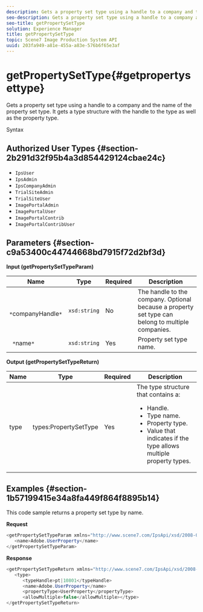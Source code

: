 ```yaml
---
description: Gets a property set type using a handle to a company and the name of the property set type. It gets a type structure with the handle to the type as well as the property type.
seo-description: Gets a property set type using a handle to a company and the name of the property set type. It gets a type structure with the handle to the type as well as the property type.
seo-title: getPropertySetType
solution: Experience Manager
title: getPropertySetType
topic: Scene7 Image Production System API
uuid: 203fa949-a81e-455a-a83e-576b6f65e3af
---
```


# getPropertySetType{#getpropertysettype}

Gets a property set type using a handle to a company and the name of the property set type. It gets a type structure with the handle to the type as well as the property type.

 Syntax 

## Authorized User Types {#section-2b291d32f95b4a3d854429124cbae24c}

* `IpsUser` 
* `IpsAdmin` 
* `IpsCompanyAdmin` 
* `TrialSiteAdmin` 
* `TrialSiteUser` 
* `ImagePortalAdmin` 
* `ImagePortalUser` 
* `ImagePortalContrib` 
* `ImagePortalContribUser`

## Parameters {#section-c9a53400c44744668bd7915f72d2bf3d}

**Input (getPropertySetTypeParam)** 

|  Name  | Type  | Required  | Description  |
|---|---|---|---|
|  ` *`companyHandle`*`  | `xsd:string`  | No  | The handle to the company. Optional because a property set type can belong to multiple companies.  |
|  ` *`name`*`  | `xsd:string`  | Yes  | Property set type name.  |

**Output (getPropertySetTypeReturn)** 

<table id="table_F2724F6B706C4F658AED99290E29F3E6"> 
 <thead> 
  <tr> 
   <th colname="col1" class="entry"> Name </th> 
   <th colname="col2" class="entry"> Type </th> 
   <th colname="col3" class="entry"> Required </th> 
   <th colname="col4" class="entry"> Description </th> 
  </tr> 
 </thead>
 <tbody> 
  <tr> 
   <td colname="col1"> <span class="codeph"> <span class="varname"> type</span> </span> </td> 
   <td colname="col2"> <span class="codeph"> types:PropertySetType</span> </td> 
   <td colname="col3"> Yes </td> 
   <td colname="col4">The type structure that contains a: 
    <ul id="ul_FC028882124D4CD6870A076CBFB80333"> 
     <li id="li_9F36539C51ED48EDBECCD6A07A4FDD4A">Handle. </li> 
     <li id="li_6004406A0D1341648A714FF3C61E4004">Type name. </li> 
     <li id="li_29F6CA9D8B134ED3B10B6BDBB41BF607">Property type. </li> 
     <li id="li_A2354354541A4F1AB7234F65F2B61A40">Value that indicates if the type allows multiple property types. </li> 
    </ul> </td> 
  </tr> 
 </tbody> 
</table>

## Examples {#section-1b57199415e34a8fa449f864f8895b14}

This code sample returns a property set type by name.

**Request** 

```java
<getPropertySetTypeParam xmlns="http://www.scene7.com/IpsApi/xsd/2008-01-15">
   <name>Adobe.UserProperty</name>
</getPropertySetTypeParam>
```

**Response** 

```java
<getPropertySetTypeReturn xmlns="http://www.scene7.com/IpsApi/xsd/2008-01-15">
   <type>
      <typeHandle>pt|10801</typeHandle>
      <name>Adobe.UserProperty</name>
      <propertyType>UserProperty</propertyType>
      <allowMultiple>false</allowMultiple></type>
</getPropertySetTypeReturn>
```

